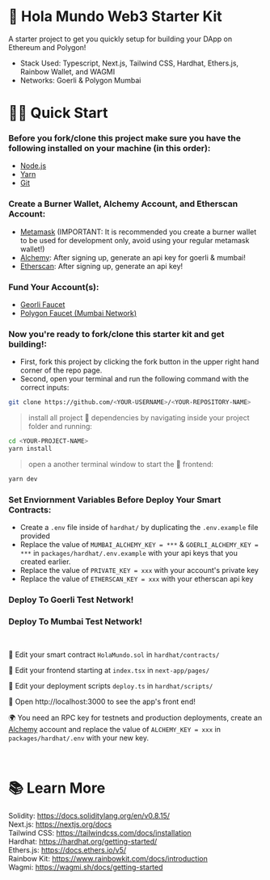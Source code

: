 # 👋 Hola Mundo Web3 Starter Kit

A starter project to get you quickly setup for building your DApp on Ethereum and Polygon!

* Stack Used: Typescript, Next.js, Tailwind CSS, Hardhat, Ethers.js, Rainbow Wallet, and WAGMI
* Networks: Goerli & Polygon Mumbai

# 🏄‍♂️ Quick Start

### Before you fork/clone this project make sure you have the following installed on your machine (in this order): 
* [Node.js](https://nodejs.org/en/)
* [Yarn](https://classic.yarnpkg.com/en/docs/install/)
* [Git](https://git-scm.com/downloads)

### Create a Burner Wallet, Alchemy Account, and Etherscan Account:
* [Metamask](https://metamask.io/) (IMPORTANT: It is recommended you create a burner wallet to be used for development only, avoid using your regular metamask wallet!)
* [Alchemy](https://www.alchemy.com/): After signing up, generate an api key for goerli & mumbai!
* [Etherscan](https://etherscan.io/apis): After signing up, generate an api key!

### Fund Your Account(s):
* [Georli Faucet](https://goerlifaucet.com/)
* [Polygon Faucet (Mumbai Network)](https://faucet.polygon.technology/)

### Now you're ready to fork/clone this starter kit and get building!:
* First, fork this project by clicking the fork button in the upper right hand corner of the repo page.
* Second, open your terminal and run the following command with the correct inputs:

```bash
git clone https://github.com/<YOUR-USERNAME>/<YOUR-REPOSITORY-NAME>
```

> install all project 👷‍ dependencies by navigating inside your project folder and running:

```bash
cd <YOUR-PROJECT-NAME>
yarn install
```

> open a another terminal window to start the 📱 frontend:

```bash
yarn dev
```

### Set Enviornment Variables Before Deploy Your Smart Contracts:
* Create a `.env` file inside of `hardhat/` by duplicating the `.env.example` file provided
* Replace the value of `MUMBAI_ALCHEMY_KEY = ***` & `GOERLI_ALCHEMY_KEY = ***` in `packages/hardhat/.env.example` with your api keys that you created earlier.
* Replace the value of `PRIVATE_KEY = xxx` with your account's private key
* Replace the value of `ETHERSCAN_KEY = xxx` with your etherscan api key


### Deploy To Goerli Test Network!


### Deploy To Mumbai Test Network!


<br/>

🔏 Edit your smart contract `HolaMundo.sol` in `hardhat/contracts/`

📝 Edit your frontend starting at `index.tsx` in `next-app/pages/`

💼 Edit your deployment scripts `deploy.ts` in `hardhat/scripts/`

📱 Open http://localhost:3000 to see the app's front end!

🌍 You need an RPC key for testnets and production deployments, create an [Alchemy](https://www.alchemy.com/) account and replace the value of `ALCHEMY_KEY = xxx` in `packages/hardhat/.env` with your new key.

<br/>

# 📚 Learn More
Solidity: https://docs.soliditylang.org/en/v0.8.15/
<br/>
Next.js: https://nextjs.org/docs
<br/>
Tailwind CSS: https://tailwindcss.com/docs/installation
<br/>
Hardhat: https://hardhat.org/getting-started/
<br/>
Ethers.js: https://docs.ethers.io/v5/
<br/>
Rainbow Kit: https://www.rainbowkit.com/docs/introduction 
<br/>
Wagmi: https://wagmi.sh/docs/getting-started
